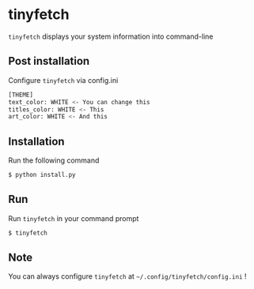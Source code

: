 # tinyfetch
`tinyfetch` displays your system information into command-line
## Post installation
Configure `tinyfetch` via config.ini
```bash
[THEME]
text_color: WHITE <- You can change this
titles_color: WHITE <- This
art_color: WHITE <- And this
```
## Installation
Run the following command
```bash
$ python install.py
```
## Run
Run `tinyfetch` in your command prompt
```bash
$ tinyfetch
```
## Note
You can always configure `tinyfetch` at `~/.config/tinyfetch/config.ini` !

